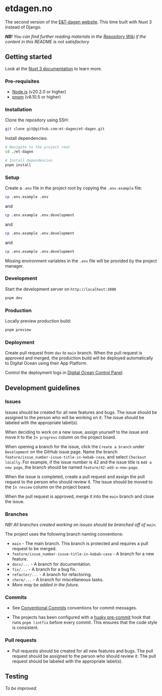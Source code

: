 # etdagen.no

The second version of the [E&T-dagen website](https://etdagen.no). This time built with Nuxt 3 instead of Django.

**_NB!_** _You can find further reading materials in the [Repository Wiki](https://github.com/et-dagen/et-dagen/wiki) if the content in this README is not satisfactory_

## Getting started

Look at the [Nuxt 3 documentation](https://nuxt.com/docs/getting-started/introduction) to learn more.

### Pre-requisites

- [Node.js](https://nodejs.org/en/) (v20.2.0 or higher)
- [pnpm](https://pnpm.io/installation) (v8.10.5 or higher)

### Installation

Clone the repository using SSH:

```bash
git clone git@github.com:et-dagen/et-dagen.git
```

Install dependencies:

```bash
# Navigate to the project root
cd ./et-dagen

# Install dependencies
pnpm install
```

### Setup

Create a `.env` file in the project root by copying the `.env.example` file:

```bash
cp .env.example .env
```

and

```bash
cp .env.example .env.development
```

and

```bash
cp .env.example .env.development
```

and

```bash
cp .env.example .env.development
```

Missing environment variables in the `.env` file will be provided by the project manager.

### Development

Start the development server on `http://localhost:3000`

```bash
pnpm dev
```

### Production

Locally preview production build:

```bash
pnpm preview
```

### Deployment

Create pull request from `dev` to `main` branch. When the pull request is approved and merged, the production build will be deployed automatically to Digital Ocean using their App Platform.

Control the deployment logs in [Digital Ocean Control Panel](https://cloud.digitalocean.com/apps).

## Development guidelines

### Issues

Issues should be created for all new features and bugs. The issue should be assigned to the person who will be working on it. The issue should be labeled with the appropriate label(s).

When deciding to work on a new issue, assign yourself to the issue and move it to the `In progress` column on the project board.

When opening a branch for the issue, click the `Create a branch` under `Development` on the GitHub issue page. Name the branch `feature/issue_number-issue-title-in-kebab-case`, and select `Checkout locally`. For example, if the issue number is 42 and the issue title is `Add a new page`, the branch should be named `feature/42-add-a-new-page`.

When the issue is completed, create a pull request and assign the pull request to the person who should review it. The issue should be moved to the `In review` column on the project board.

When the pull request is approved, merge it into the `main` branch and close the issue.

### Branches

_NB! All branches created working on issues should be branched off of `main`._

The project uses the following branch naming conventions:

- `main` - The main branch. This branch is protected and requires a pull request to be merged.
- `feature/issue_number-issue-title-in-kebab-case` - A branch for a new feature.
- `docs/...` - A branch for documentation.
- `fix/...` - A branch for a bug fix.
- `refactor/...` - A branch for refactoring.
- `chore/...` - A branch for miscellaneous tasks.
- _More may be added in the future._

### Commits

- See [Conventional Commits](https://www.conventionalcommits.org/en/v1.0.0-beta.4/#summary) conventions for commit messages.

- The projects has been configured with a [husky pre-commit](https://github.com/typicode/husky) hook that runs `pnpm lintfix` before every commit. This ensures that the code style is consistent.

### Pull requests

- Pull requests should be created for all new features and bugs. The pull request should be assigned to the person who should review it. The pull request should be labeled with the appropriate label(s).

## Testing

_To be improved._
